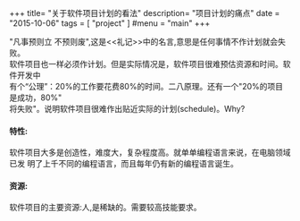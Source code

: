 +++
title= "关于软件项目计划的看法"
description= "项目计划的痛点"
date = "2015-10-06"
tags = [
    "project"
]
#menu = "main"
+++

  "凡事预则立 不预则废",这是<<礼记>>中的名言,意思是任何事情不作计划就会失败。  
软件项目也一样必须作计划。但是实际情况是，软件项目很难预估资源和时间。软件开发中  
有个“公理”：20%的工作要花费80%的时间。二八原理。还有一个"20%的项目是成功，80%"  
将失败"。说明软件项目很难作出贴近实际的计划(schedule)。Why?


#### 特性: 
  软件项目大多是创造性，难度大，复杂程度高。就单单编程语言来说，在电脑领域已发
明了上千不同的编程语言，而且每年仍有新的编程语言诞生。  


#### 资源:
  软件项目的主要资源:人,是稀缺的。需要较高技能要求。
